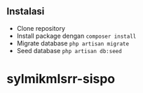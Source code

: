 ## Instalasi
- Clone repository
- Install package dengan ```composer install```
- Migrate database ```php artisan migrate```
- Seed database ```php artisan db:seed```
# sylmikmlsrr-sispo
